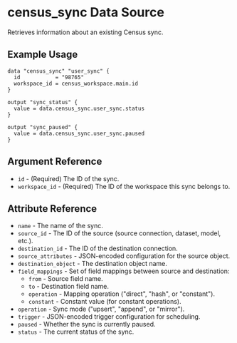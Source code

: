 # census_sync Data Source

Retrieves information about an existing Census sync.

## Example Usage

```hcl
data "census_sync" "user_sync" {
  id           = "98765"
  workspace_id = census_workspace.main.id
}

output "sync_status" {
  value = data.census_sync.user_sync.status
}

output "sync_paused" {
  value = data.census_sync.user_sync.paused
}
```

## Argument Reference

* `id` - (Required) The ID of the sync.
* `workspace_id` - (Required) The ID of the workspace this sync belongs to.

## Attribute Reference

* `name` - The name of the sync.
* `source_id` - The ID of the source (source connection, dataset, model, etc.).
* `destination_id` - The ID of the destination connection.
* `source_attributes` - JSON-encoded configuration for the source object.
* `destination_object` - The destination object name.
* `field_mappings` - Set of field mappings between source and destination:
  * `from` - Source field name.
  * `to` - Destination field name.
  * `operation` - Mapping operation ("direct", "hash", or "constant").
  * `constant` - Constant value (for constant operations).
* `operation` - Sync mode ("upsert", "append", or "mirror").
* `trigger` - JSON-encoded trigger configuration for scheduling.
* `paused` - Whether the sync is currently paused.
* `status` - The current status of the sync.